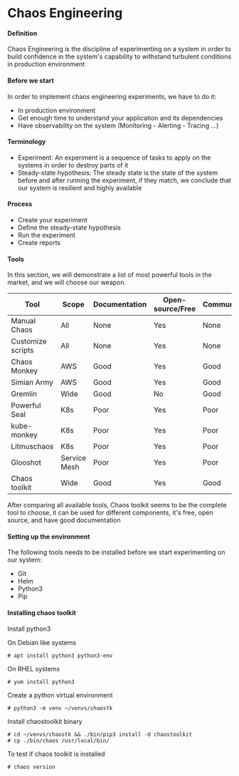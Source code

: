 # Chaos Engineering

#### Definition

Chaos Engineering is the discipline of experimenting on a system in order to build confidence in the system's capability to withstand turbulent conditions in production environment

#### Before we start

In order to implement chaos engineering experiments, we have to do it:

* In production environment
* Get enough time to understand your application and its dependencies
* Have observability on the system (Monitoring - Alerting - Tracing ...)

#### Terminology

* Experiment: An experiment is a sequence of tasks to apply on the systems in order to destroy parts of it
* Steady-state hypothesis: The steady state is the state of the system before and after running the experiment, if they match, we conclude that our system is resilient and highly available

#### Process

* Create your experiment
* Define the steady-state hypothesis 
* Run the experiment 
* Create reports

#### Tools

In this section, we will demonstrate a list of most powerful tools in the market, and we will choose our weapon.

| Tool              | Scope        | Documentation | Open-source/Free | Community |
|-------------------|--------------|---------------|------------------|-----------|
| Manual Chaos      | All          | None          | Yes              | None      |
| Customize scripts | All          | None          | Yes              | None      |
| Chaos Monkey      | AWS          | Good          | Yes              | Good      |
| Simian Army       | AWS          | Good          | Yes              | Good      |
| Gremlin           | Wide         | Good          | No               | Good      |
| Powerful Seal     | K8s          | Poor          | Yes              | Poor      |
| kube-monkey       | K8s          | Poor          | Yes              | Poor      |
| Litmuschaos       | K8s          | Poor          | Yes              | Poor      |
| Glooshot          | Service Mesh | Poor          | Yes              | Poor      |
| Chaos toolkit     | Wide         | Good          | Yes              | Good      |

After comparing all available tools, Chaos toolkit seems to be the complete tool to choose, it can be used for different components, it's free, open source, and have good documentation

#### Setting up the environment

The following tools needs to be installed before we start experimenting on our system:

* Git
* Helm
* Python3
* Pip

#### Installing chaos toolkit

Install python3

On Debian like systems

```
# apt install python3 python3-env
```

On RHEL systems

```
# yum install python3
```

Create a python virtual environment

```
# python3 -m venv ~/venvs/chaostk
```

Install chaostoolkit binary

```
# cd ~/venvs/chaostk && ./bin/pip3 install -U chaostoolkit
# cp ./bin/chaos /usr/local/bin/
```

To test if chaos toolkit is installed

```
# chaos version
```


